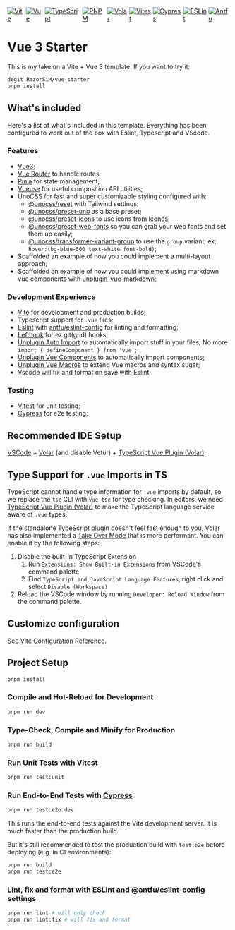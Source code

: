 <div style="display: flex; gap: 0.2rem">
  <a href="https://vitejs.dev/">
    <img src="https://img.shields.io/badge/-Vite-646cff?style=flat-square&amp;logo=vite&amp;logoColor=white" alt="Vite">
  </a>
  <a href="https://v3.vuejs.org/">
    <img src="https://img.shields.io/badge/-Vue-42b883?style=flat-square&amp;logo=vue.js&amp;logoColor=white" alt="Vue">
  </a>
  <a href="https://www.typescriptlang.org/">
    <img src="https://img.shields.io/badge/-TypeScript-007acc?style=flat-square&amp;logo=typescript&amp;logoColor=white" alt="TypeScript">
  </a>
  <a href="https://pnpm.io/">
    <img src="https://img.shields.io/badge/-PNPM-ff5c93?style=flat-square&amp;logo=pnpm&amp;logoColor=white" alt="PNPM">
  </a>
  <a href="https://marketplace.visualstudio.com/items?itemName=Vue.volar">
    <img src="https://img.shields.io/badge/-Volar-42b883?style=flat-square&amp;logo=vue.js&amp;logoColor=white" alt="Volar">
  </a>
  <a href="https://vitest.dev/">
    <img src="https://img.shields.io/badge/-Vitest-42b883?style=flat-square&amp;logo=vue.js&amp;logoColor=white" alt="Vitest">
  </a>
  <a href="https://www.cypress.io/">
    <img src="https://img.shields.io/badge/-Cypress-17202c?style=flat-square&amp;logo=cypress&amp;logoColor=white" alt="Cypress">
  </a>
  <a href="https://eslint.org/">
    <img src="https://img.shields.io/badge/-ESLint-4b32c3?style=flat-square&amp;logo=eslint&amp;logoColor=white" alt="ESLint">
  </a>
  <a href="https://github.com/antfu/eslint-config">
    <img src="https://img.shields.io/badge/-Antfu-42b883?style=flat-square&amp;logo=vue.js&amp;logoColor=white" alt="Antfu">
  </a>
</div>

# Vue 3 Starter

This is my take on a Vite + Vue 3 template. If you want to try it:

```sh
degit RazorSiM/vue-starter
pnpm install
```

## What's included

Here's a list of what's included in this template. Everything has been configured to work out of the box with Eslint, Typescript and VScode.

### Features

- [Vue3](https://vuejs.org);
- [Vue Router](https://router.vuejs.org/) to handle routes;
- [Pinia](https://pinia.vuejs.org/) for state management;
- [Vueuse](https://vueuse.org/) for useful composition API utilities;
- UnoCSS for fast and super customizable styling configured with:
  - [@unocss/reset](https://github.com/unocss/unocss#style-resetting) with Tailwind settings;
  - [@unocss/preset-uno](https://github.com/unocss/unocss/tree/main/packages/preset-uno) as a base preset;
  - [@unocss/preset-icons](https://github.com/unocss/unocss/tree/main/packages/preset-icons) to use icons from [Icones](https://icones.js.org/);
  - [@unocss/preset-web-fonts](https://github.com/unocss/unocss/tree/main/packages/preset-typography) so you can grab your web fonts and set them up easily;
  - [@unocss/transformer-variant-group](https://github.com/unocss/unocss/tree/main/packages/transformer-variant-group) to use the `group` variant; ex: `hover:(bg-blue-500 text-white font-bold)`;
- Scaffolded an example of how you could implement a multi-layout approach;
- Scaffolded an example of how you could implement using markdown vue components with [unplugin-vue-markdown](https://github.com/unplugin/unplugin-vue-markdown/);

### Development Experience

- [Vite](https://vitejs.dev/) for development and production builds;
- Typescript support for `.vue` files;
- [Eslint](https://eslint.org/) with [antfu/eslint-config](https://github.com/antfu/eslint-config) for linting and formatting;
- [Lefthook](https://github.com/evilmartians/lefthook) for ez git(gud) hooks;
- [Unplugin Auto Import](https://github.com/antfu/unplugin-auto-import) to automatically import stuff in your files; No more `import { defineComponent } from 'vue'`;
- [Unplugin Vue Components](https://github.com/antfu/unplugin-vue-components) to automatically import components;
- [Unplugin Vue Macros](https://github.com/sxzz/unplugin-vue-macros) to extend Vue macros and syntax sugar;
- Vscode will fix and format on save with Eslint;

### Testing

- [Vitest](https://vitest.dev/) for unit testing;
- [Cypress](https://www.cypress.io/) for e2e testing;

## Recommended IDE Setup

[VSCode](https://code.visualstudio.com/) + [Volar](https://marketplace.visualstudio.com/items?itemName=Vue.volar) (and disable Vetur) + [TypeScript Vue Plugin (Volar)](https://marketplace.visualstudio.com/items?itemName=Vue.vscode-typescript-vue-plugin).

## Type Support for `.vue` Imports in TS

TypeScript cannot handle type information for `.vue` imports by default, so we replace the `tsc` CLI with `vue-tsc` for type checking. In editors, we need [TypeScript Vue Plugin (Volar)](https://marketplace.visualstudio.com/items?itemName=Vue.vscode-typescript-vue-plugin) to make the TypeScript language service aware of `.vue` types.

If the standalone TypeScript plugin doesn't feel fast enough to you, Volar has also implemented a [Take Over Mode](https://github.com/johnsoncodehk/volar/discussions/471#discussioncomment-1361669) that is more performant. You can enable it by the following steps:

1. Disable the built-in TypeScript Extension
   1. Run `Extensions: Show Built-in Extensions` from VSCode's command palette
   2. Find `TypeScript and JavaScript Language Features`, right click and select `Disable (Workspace)`
2. Reload the VSCode window by running `Developer: Reload Window` from the command palette.

## Customize configuration

See [Vite Configuration Reference](https://vitejs.dev/config/).

## Project Setup

```sh
pnpm install
```

### Compile and Hot-Reload for Development

```sh
pnpm run dev
```

### Type-Check, Compile and Minify for Production

```sh
pnpm run build
```

### Run Unit Tests with [Vitest](https://vitest.dev/)

```sh
pnpm run test:unit
```

### Run End-to-End Tests with [Cypress](https://www.cypress.io/)

```sh
pnpm run test:e2e:dev
```

This runs the end-to-end tests against the Vite development server.
It is much faster than the production build.

But it's still recommended to test the production build with `test:e2e` before deploying (e.g. in CI environments):

```sh
pnpm run build
pnpm run test:e2e
```

### Lint, fix and format with [ESLint](https://eslint.org/) and @antfu/eslint-config settings

```sh
pnpm run lint # will only check
pnpm run lint:fix # will fix and format
```
